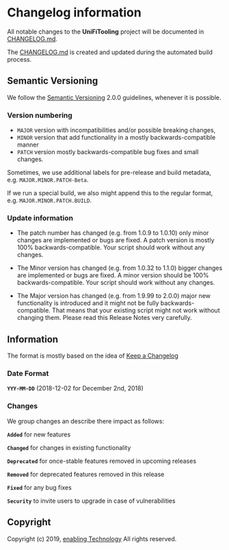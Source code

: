 # Changelog information

All notable changes to the **UniFiTooling** project will be documented in [CHANGELOG.md](CHANGELOG.md).

The [CHANGELOG.md](CHANGELOG.md) is created and updated during the automated build process.

## Semantic Versioning

We follow the [Semantic Versioning](https://semver.org/spec/v2.0.0.html) 2.0.0 guidelines, whenever it is possible.

### Version numbering

* `MAJOR` version with incompatibilities and/or possible breaking changes,
* `MINOR` version that add functionality in a mostly backwards-compatible manner
* `PATCH` version mostly backwards-compatible bug fixes and small changes.

Sometimes, we use additional labels for pre-release and build metadata, e.g. `MAJOR.MINOR.PATCH-Beta`.

If we run a special build, we also might append this to the regular format, e.g. `MAJOR.MINOR.PATCH.BUILD`.

### Update information

- The patch number has changed (e.g. from 1.0.9 to 1.0.10) only minor changes are implemented or bugs are fixed. A patch version is mostly 100% backwards-compatible. Your script should work without any changes.

- The Minor version has changed (e.g. from 1.0.32 to 1.1.0) bigger changes are implemented or bugs are fixed. A minor version should be 100% backwards-compatible. Your script should work without any changes.

- The Major version has changed (e.g. from 1.9.99 to 2.0.0) major new functionality is introduced and it might not be fully backwards-compatible. That means that your existing script might not work without changing them. Please read this Release Notes very carefully.

## Information

The format is mostly based on the idea of [Keep a Changelog](https://keepachangelog.com/en/1.0.0/)

### Date Format

**`YYY-MM-DD`** (2018-12-02 for December 2nd, 2018)

### Changes

We group changes an describe there impact as follows:

**`Added`** for new features

**`Changed`** for changes in existing functionality

**`Deprecated`** for once-stable features removed in upcoming releases

**`Removed`** for deprecated features removed in this release

**`Fixed`** for any bug fixes

**`Security`** to invite users to upgrade in case of vulnerabilities

## Copyright

Copyright (c) 2019, [enabling Technology](http://www.enatec.io/)
All rights reserved.
